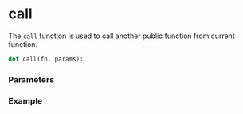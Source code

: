 # call

The `call` function is used to call another public function from current function.

```python
def call(fn, params):
```

### Parameters





### Example



